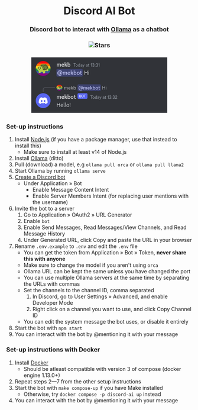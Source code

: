 <div align="center">
    <h1><a href="#"></a>Discord AI Bot</h1>
    <h3 align="center"><a href="#"></a>Discord bot to interact with <a href="https://github.com/jmorganca/ollama">Ollama</a> as a chatbot</h3>
    <h3><a href="#"></a><img alt="Stars" src="https://img.shields.io/github/stars/mekb-turtle/discord-ai-bot?display_name=tag&style=for-the-badge" /></h3>
    <h3><a href="#"></a><img alt="Discord chat with the bot" src="assets/screenshot.png" /></h3>
</div>

### Set-up instructions
1. Install [Node.js](https://nodejs.org) (if you have a package manager, use that instead to install this)
    - Make sure to install at least v14 of Node.js
2. Install [Ollama](https://github.com/jmorganca/ollama) (ditto)
3. Pull (download) a model, e.g `ollama pull orca` or `ollama pull llama2`
4. Start Ollama by running `ollama serve`
5. [Create a Discord bot](https://discord.com/developers/applications)
    - Under Application » Bot
        - Enable Message Content Intent
        - Enable Server Members Intent (for replacing user mentions with the username)
6. Invite the bot to a server
    1. Go to Application » OAuth2 » URL Generator
    2. Enable `bot`
    3. Enable Send Messages, Read Messages/View Channels, and Read Message History
    4. Under Generated URL, click Copy and paste the URL in your browser
7. Rename `.env.example` to `.env` and edit the `.env` file
    - You can get the token from Application » Bot » Token, **never share this with anyone**
    - Make sure to change the model if you aren't using `orca`
    - Ollama URL can be kept the same unless you have changed the port
    - You can use multiple Ollama servers at the same time by separating the URLs with commas
    - Set the channels to the channel ID, comma separated
        1. In Discord, go to User Settings » Advanced, and enable Developer Mode
        2. Right click on a channel you want to use, and click Copy Channel ID
    - You can edit the system message the bot uses, or disable it entirely
8. Start the bot with `npm start`
9. You can interact with the bot by @mentioning it with your message

### Set-up instructions with Docker
1. Install [Docker](https://docs.docker.com/get-docker/)
   - Should be atleast compatible with version 3 of compose (docker engine 1.13.0+)
2. Repeat steps 2—7 from the other setup instructions
3. Start the bot with `make compose-up` if you have Make installed
   - Otherwise, try `docker compose -p discord-ai up` instead
4. You can interact with the bot by @mentioning it with your message
